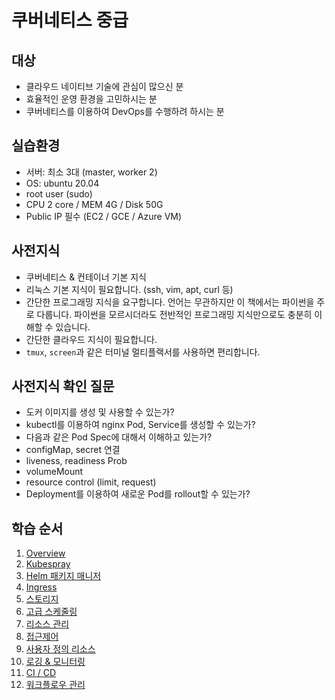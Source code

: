 # 쿠버네티스 중급

## 대상
- 클라우드 네이티브 기술에 관심이 많으신 분
- 효율적인 운영 환경을 고민하시는 분
- 쿠버네티스를 이용하여 DevOps를 수행하려 하시는 분

## 실습환경

- 서버: 최소 3대 (master, worker 2)
- OS: ubuntu 20.04
- root user (sudo)
- CPU 2 core / MEM 4G / Disk 50G
- Public IP 필수 (EC2 / GCE / Azure VM)

## 사전지식

- 쿠버네티스 & 컨테이너 기본 지식
- 리눅스 기본 지식이 필요합니다. (ssh, vim, apt, curl 등)
- 간단한 프로그래밍 지식을 요구합니다. 언어는 무관하지만 이 책에서는 파이썬을 주로 다룹니다. 파이썬을 모르시더라도 전반적인 프로그래밍 지식만으로도 충분히 이해할 수 있습니다.
- 간단한 클라우드 지식이 필요합니다.
- `tmux`, `screen`과 같은 터미널 멀티플랙서를 사용하면 편리합니다.


## 사전지식 확인 질문

- 도커 이미지를 생성 및 사용할 수 있는가?
- kubectl를 이용하여 nginx Pod, Service를 생성할 수 있는가?
- 다음과 같은 Pod Spec에 대해서 이해하고 있는가?
- configMap, secret 연결
- liveness, readiness Prob
- volumeMount
- resource control (limit, request)
- Deployment를 이용하여 새로운 Pod를 rollout할 수 있는가?


## 학습 순서

1. [Overview](01overview/README.md)
2. [Kubespray](02kubespray/README.md)
3. [Helm 패키지 매니저](03helm/README.md)
4. [Ingress](04ingress/README.md)
5. [스토리지](05storage/README.md)
6. [고급 스케줄링](06scheduling/README.md)
7. [리소스 관리](07resource-mgt/README.md)
8. [접근제어](08access-control/README.md)
9. [사용자 정의 리소스](09crd/README.md)
10. [로깅 & 모니터링](10log-mon/README.md)
11. [CI / CD](11cicd/README.md)
12. [워크플로우 관리](12workflow/README.md)